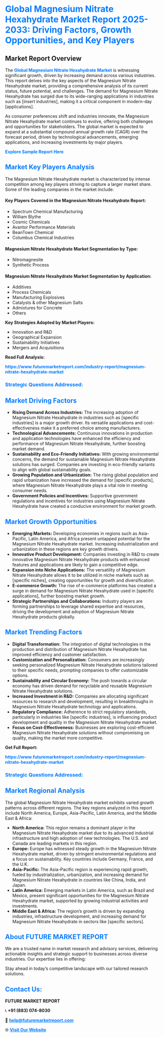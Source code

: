 <h1 style="color: #007BFF;">Global Magnesium Nitrate Hexahydrate Market Report 2025-2033: Driving Factors, Growth Opportunities, and Key Players</h1>

<section id="overview">
<h2>Market Report Overview</h2>
<p>The <a href="https://www.futuremarketreport.com/industry-report/magnesium-nitrate-hexahydrate-market" style="color: #007BFF; text-decoration: none;"><strong>Global Magnesium Nitrate Hexahydrate Market</strong></a> is witnessing significant growth, driven by increasing demand across various industries. This report delves into the key aspects of the Magnesium Nitrate Hexahydrate market, providing a comprehensive analysis of its current status, future potential, and challenges. The demand for Magnesium Nitrate Hexahydrate has surged due to its wide-ranging applications in industries such as [insert industries], making it a critical component in modern-day [applications].</p>
<p>As consumer preferences shift and industries innovate, the Magnesium Nitrate Hexahydrate market continues to evolve, offering both challenges and opportunities for stakeholders. The global market is expected to expand at a substantial compound annual growth rate (CAGR) over the forecast period, driven by technological advancements, emerging applications, and increasing investments by major players.</p>
</section>

<section id="overview">
<p><a href="https://www.futuremarketreport.com/request-sample/reportId=92338" style="color: #007BFF; text-decoration: none;"><strong>Explore Sample Report Here</strong></a></p>
</section>

<section id="key-players">
<h2 style="color: #007BFF;">Market Key Players Analysis</h2>
<p>The Magnesium Nitrate Hexahydrate market is characterized by intense competition among key players striving to capture a larger market share. Some of the leading companies in the market include:</p>
<h4>Key Players Covered in the Magnesium Nitrate Hexahydrate Report:</h4>
<ul><li>Spectrum Chemical Manufacturing</li><li>William Blythe</li><li>Cosmic Chemicals</li><li>Avantor Performance Materials</li><li>BeanTown Chemical</li><li>Columbus Chemical Industries</li></ul>
<h4>Magnesium Nitrate Hexahydrate Market Segmentation by Type:</h4>
<ul><li>Nitromagnesite</li><li>Synthetic Process</li></ul>

<h4>Magnesium Nitrate Hexahydrate Market Segmentation by Application:</h4>
<ul><li>Additives</li><li>Process Chemicals</li><li>Manufacturing Explosives</li><li>Catalysts &amp; other Magnesium Salts</li><li>Admixtures for Concrete</li><li>Others</li></ul>
<p><strong>Key Strategies Adopted by Market Players:</strong></p>
<ul>
<li>Innovation and R&D</li>
<li>Geographical Expansion</li>
<li>Sustainability Initiatives</li>
<li>Mergers and Acquisitions</li>
</ul>
</section>

<section>
<p><strong>Read Full Analysis: </strong></p><a href="https://www.futuremarketreport.com/industry-report/magnesium-nitrate-hexahydrate-market" style="color: #007BFF; text-decoration: none;"><strong>https://www.futuremarketreport.com/industry-report/magnesium-nitrate-hexahydrate-market</strong></a>
<h3 style="color: #007BFF;">Strategic Questions Addressed:</h3>
</section>

<section id="driving-factors">
<h2 style="color: #007BFF;">Market Driving Factors</h2>
<ul>
<li><strong>Rising Demand Across Industries:</strong> The increasing adoption of Magnesium Nitrate Hexahydrate in industries such as [specific industries] is a major growth driver. Its versatile applications and cost-effectiveness make it a preferred choice among manufacturers.</li>
<li><strong>Technological Advancements:</strong> Continuous innovations in production and application technologies have enhanced the efficiency and performance of Magnesium Nitrate Hexahydrate, further boosting market demand.</li>
<li><strong>Sustainability and Eco-Friendly Initiatives:</strong> With growing environmental concerns, the demand for sustainable Magnesium Nitrate Hexahydrate solutions has surged. Companies are investing in eco-friendly variants to align with global sustainability goals.</li>
<li><strong>Growing Population and Urbanization:</strong> The rising global population and rapid urbanization have increased the demand for [specific products], where Magnesium Nitrate Hexahydrate plays a vital role in meeting consumer needs.</li>
<li><strong>Government Policies and Incentives:</strong> Supportive government regulations and incentives for industries using Magnesium Nitrate Hexahydrate have created a conducive environment for market growth.</li>
</ul>
</section>

<section id="growth-opportunities">
<h2 style="color: #007BFF;">Market Growth Opportunities</h2>
<ul>
<li><strong>Emerging Markets:</strong> Developing economies in regions such as Asia-Pacific, Latin America, and Africa present untapped potential for the Magnesium Nitrate Hexahydrate market. Increasing industrialization and urbanization in these regions are key growth drivers.</li>
<li><strong>Innovative Product Development:</strong> Companies investing in R&D to create innovative Magnesium Nitrate Hexahydrate products with enhanced features and applications are likely to gain a competitive edge.</li>
<li><strong>Expansion into Niche Applications:</strong> The versatility of Magnesium Nitrate Hexahydrate allows it to be utilized in niche markets such as [specific niches], creating opportunities for growth and diversification.</li>
<li><strong>E-commerce Growth:</strong> The rise of e-commerce platforms has created a surge in demand for Magnesium Nitrate Hexahydrate used in [specific applications], further boosting market growth.</li>
<li><strong>Strategic Partnerships and Collaborations:</strong> Industry players are forming partnerships to leverage shared expertise and resources, driving the development and adoption of Magnesium Nitrate Hexahydrate products globally.</li>
</ul>
</section>

<section id="trending-factors">
<h2 style="color: #007BFF;">Market Trending Factors</h2>
<ul>
<li><strong>Digital Transformation:</strong> The integration of digital technologies in the production and distribution of Magnesium Nitrate Hexahydrate has improved efficiency and customer satisfaction.</li>
<li><strong>Customization and Personalization:</strong> Consumers are increasingly seeking personalized Magnesium Nitrate Hexahydrate solutions tailored to their specific needs, prompting companies to offer customizable options.</li>
<li><strong>Sustainability and Circular Economy:</strong> The push towards a circular economy has driven demand for recyclable and reusable Magnesium Nitrate Hexahydrate solutions.</li>
<li><strong>Increased Investment in R&D:</strong> Companies are allocating significant resources to research and development, resulting in breakthroughs in Magnesium Nitrate Hexahydrate technology and applications.</li>
<li><strong>Regulatory Compliance:</strong> Adherence to strict regulatory standards, particularly in industries like [specific industries], is influencing product development and quality in the Magnesium Nitrate Hexahydrate market.</li>
<li><strong>Focus on Cost-Effectiveness:</strong> Businesses are exploring cost-efficient Magnesium Nitrate Hexahydrate solutions without compromising on quality, making the market more competitive.</li>
</ul>
</section>

<section>
<p><strong>Get Full Report: </strong></p><a href="https://www.futuremarketreport.com/industry-report/magnesium-nitrate-hexahydrate-market" style="color: #007BFF; text-decoration: none;"><strong>https://www.futuremarketreport.com/industry-report/magnesium-nitrate-hexahydrate-market</strong></a>
<h3 style="color: #007BFF;">Strategic Questions Addressed:</h3>
</section>


<section id="regional-analysis">
<h2 style="color: #007BFF;">Market Regional Analysis</h2>
<p>The global Magnesium Nitrate Hexahydrate market exhibits varied growth patterns across different regions. The key regions analyzed in this report include North America, Europe, Asia-Pacific, Latin America, and the Middle East & Africa:</p>
<ul>
<li><strong>North America:</strong> This region remains a dominant player in the Magnesium Nitrate Hexahydrate market due to its advanced industrial infrastructure and high adoption of new technologies. The U.S. and Canada are leading markets in this region.</li>
<li><strong>Europe:</strong> Europe has witnessed steady growth in the Magnesium Nitrate Hexahydrate market, driven by stringent environmental regulations and a focus on sustainability. Key countries include Germany, France, and the U.K.</li>
<li><strong>Asia-Pacific:</strong> The Asia-Pacific region is experiencing rapid growth, fueled by industrialization, urbanization, and increasing demand for Magnesium Nitrate Hexahydrate in countries like China, India, and Japan.</li>
<li><strong>Latin America:</strong> Emerging markets in Latin America, such as Brazil and Mexico, present significant opportunities for the Magnesium Nitrate Hexahydrate market, supported by growing industrial activities and investments.</li>
<li><strong>Middle East & Africa:</strong> The region’s growth is driven by expanding industries, infrastructure development, and increasing demand for Magnesium Nitrate Hexahydrate in sectors like [specific sectors].</li>
</ul>
</section>

<footer>
<h2 style="color: #007BFF;">About FUTURE MARKET REPORT</h2>
<p>We are a trusted name in market research and advisory services, delivering actionable insights and strategic support to businesses across diverse industries. Our expertise lies in offering:</p>

<p>Stay ahead in today’s competitive landscape with our tailored research solutions.</p>

<h2 style="color: #007BFF;">Contact Us:</h2>
<p><strong>FUTURE MARKET REPORT</strong></p>
<p>📞 <strong>+91 (883) 074-8030</strong></p>
<p>📧 <strong><a href="mailto:help@futuremarketreport.com" style="color: #007BFF;">help@futuremarketreport.com</a></strong></p>
<p>🌐 <strong><a href="https://www.futuremarketreport.com/" style="color: #007BFF;">Visit Our Website</a></strong></p>
</footer>
